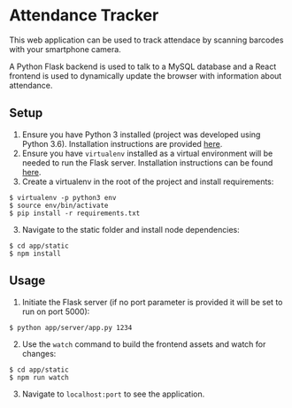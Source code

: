 # Attendance Tracker
This web application can be used to track attendace by scanning barcodes with your smartphone camera.

A Python Flask backend is used to talk to a MySQL database and a React frontend is used to dynamically update the browser with information about attendance.

## Setup
1. Ensure you have Python 3 installed (project was developed using Python 3.6). Installation instructions are provided [here](http://docs.python-guide.org/en/latest/starting/installation/).
1. Ensure you have `virtualenv` installed as a virtual environment will be needed to run the Flask server. Installation instructions can be found [here](https://virtualenv.pypa.io/en/stable/installation/).
2. Create a virtualenv in the root of the project and install requirements:
```
$ virtualenv -p python3 env
$ source env/bin/activate
$ pip install -r requirements.txt
```
3. Navigate to the static folder and install node dependencies:
```
$ cd app/static
$ npm install
```

## Usage
1. Initiate the Flask server (if no port parameter is provided it will be set to run on port 5000):
```
$ python app/server/app.py 1234
```
2. Use the `watch` command to build the frontend assets and watch for changes:
```
$ cd app/static
$ npm run watch
```
3. Navigate to `localhost:port` to see the application.